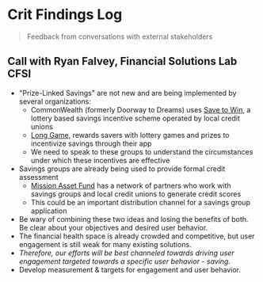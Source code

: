 # Crit Findings Log

> Feedback from conversations with external stakeholders

## Call with Ryan Falvey, Financial Solutions Lab CFSI
  + "Prize-Linked Savings" are not new and are being implemented by several organizations:
    + CommonWealth (formerly Doorway to Dreams) uses [Save to Win](http://www.savetowin.org/), a lottery based savings incentive scheme operated by local credit unions
    + [Long Game](https://www.longgame.co/index.html), rewards savers with lottery games and prizes to incentivize savings through their app
    + We need to speak to these groups to understand the circumstances under which these incentives are effective
  + Savings groups are already being used to provide formal credit assessment
    + [Mission Asset Fund](http://missionassetfund.org/) has a network of partners who work with savings groups and local credit unions to generate credit scores
    + This could be an important distribution channel for a savings group application
  + Be wary of combining these two ideas and losing the benefits of both. Be clear about your objectives and desired user behavior.
  + The financial health space is already crowded and competitive, but user engagement is still weak for many existing solutions.
  + *Therefore, our efforts will be best channeled towards driving user engagement targeted towards a specific user behavior - saving.*
  + Develop measurement & targets for engagement and user behavior.
